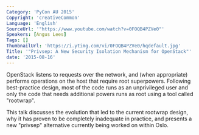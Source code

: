 ```yaml
---
Category: 'PyCon AU 2015'
Copyright: 'creativeCommon'
Language: 'English'
SourceUrl: '"https://www.youtube.com/watch?v=0FOQB4PZVe0"'
Speakers: [Angus Lees]
Tags: []
ThumbnailUrl: 'https://i.ytimg.com/vi/0FOQB4PZVe0/hqdefault.jpg'
Title: '"Privsep: A New Security Isolation Mechanism for OpenStack"'
date: '2015-08-16'
---
```

OpenStack listens to requests over the network, and (when appropriate) performs operations on the host that require root superpowers.  Following best-practice design, most of the code runs as an unprivileged user and only the code that needs additional powers runs as root using a tool called "rootwrap".

This talk discusses the evolution that led to the current rootwrap design, why it has proven to be completely inadequate in practice, and presents a new "privsep" alternative currently being worked on within Oslo.